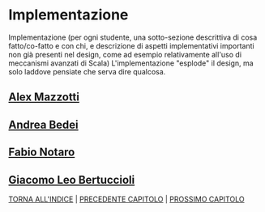 # Implementazione
Implementazione (per ogni studente, una sotto-sezione descrittiva di cosa fatto/co-fatto e con chi, e descrizione di aspetti implementativi importanti non già presenti nel design, come ad esempio relativamente all'uso di meccanismi avanzati di Scala)
L'implementazione "esplode" il design, ma solo laddove pensiate che serva dire qualcosa.

## [Alex Mazzotti](alex/alex.md)

## [Andrea Bedei](andrea/andrea.md)

## [Fabio Notaro](fabio/fabio.md)

## [Giacomo Leo Bertuccioli](giacomo/giacomo.md)

[TORNA ALL'INDICE](../index.md) |
[PRECEDENTE CAPITOLO](../5-detailed-design/index.md) |
[PROSSIMO CAPITOLO](../7-testing/index.md)